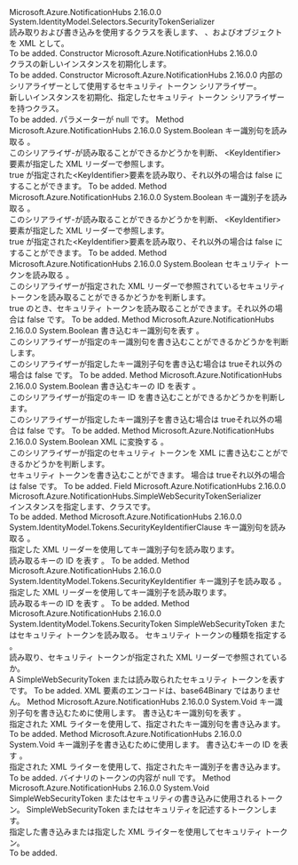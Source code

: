 <Type Name="SimpleWebSecurityTokenSerializer" FullName="Microsoft.Azure.NotificationHubs.SimpleWebSecurityTokenSerializer">
  <TypeSignature Language="C#" Value="public class SimpleWebSecurityTokenSerializer : System.IdentityModel.Selectors.SecurityTokenSerializer" />
  <TypeSignature Language="ILAsm" Value=".class public auto ansi beforefieldinit SimpleWebSecurityTokenSerializer extends System.IdentityModel.Selectors.SecurityTokenSerializer" />
  <TypeSignature Language="DocId" Value="T:Microsoft.Azure.NotificationHubs.SimpleWebSecurityTokenSerializer" />
  <TypeSignature Language="VB.NET" Value="Public Class SimpleWebSecurityTokenSerializer&#xA;Inherits SecurityTokenSerializer" />
  <TypeSignature Language="F#" Value="type SimpleWebSecurityTokenSerializer = class&#xA;    inherit SecurityTokenSerializer" />
  <AssemblyInfo>
    <AssemblyName>Microsoft.Azure.NotificationHubs</AssemblyName>
    <AssemblyVersion>2.16.0.0</AssemblyVersion>
  </AssemblyInfo>
  <Base>
    <BaseTypeName>System.IdentityModel.Selectors.SecurityTokenSerializer</BaseTypeName>
  </Base>
  <Interfaces />
  <Docs>
    <summary>読み取りおよび書き込みを使用するクラスを表します<see cref="T:Microsoft.Azure.NotificationHubs.SimpleWebSecurityToken" />、 <see cref="T:System.IdentityModel.Tokens.SecurityKeyIdentifierClause" />、および<see cref="T:System.IdentityModel.Tokens.SecurityKeyIdentifier" />オブジェクトを XML として。</summary>
    <remarks>To be added.</remarks>
  </Docs>
  <Members>
    <Member MemberName=".ctor">
      <MemberSignature Language="C#" Value="public SimpleWebSecurityTokenSerializer ();" />
      <MemberSignature Language="ILAsm" Value=".method public hidebysig specialname rtspecialname instance void .ctor() cil managed" />
      <MemberSignature Language="DocId" Value="M:Microsoft.Azure.NotificationHubs.SimpleWebSecurityTokenSerializer.#ctor" />
      <MemberSignature Language="VB.NET" Value="Public Sub New ()" />
      <MemberType>Constructor</MemberType>
      <AssemblyInfo>
        <AssemblyName>Microsoft.Azure.NotificationHubs</AssemblyName>
        <AssemblyVersion>2.16.0.0</AssemblyVersion>
      </AssemblyInfo>
      <Parameters />
      <Docs>
        <summary><see cref="T:Microsoft.Azure.NotificationHubs.SimpleWebSecurityTokenSerializer" /> クラスの新しいインスタンスを初期化します。</summary>
        <remarks>To be added.</remarks>
      </Docs>
    </Member>
    <Member MemberName=".ctor">
      <MemberSignature Language="C#" Value="public SimpleWebSecurityTokenSerializer (System.IdentityModel.Selectors.SecurityTokenSerializer innerSerializer);" />
      <MemberSignature Language="ILAsm" Value=".method public hidebysig specialname rtspecialname instance void .ctor(class System.IdentityModel.Selectors.SecurityTokenSerializer innerSerializer) cil managed" />
      <MemberSignature Language="DocId" Value="M:Microsoft.Azure.NotificationHubs.SimpleWebSecurityTokenSerializer.#ctor(System.IdentityModel.Selectors.SecurityTokenSerializer)" />
      <MemberSignature Language="VB.NET" Value="Public Sub New (innerSerializer As SecurityTokenSerializer)" />
      <MemberSignature Language="F#" Value="new Microsoft.Azure.NotificationHubs.SimpleWebSecurityTokenSerializer : System.IdentityModel.Selectors.SecurityTokenSerializer -&gt; Microsoft.Azure.NotificationHubs.SimpleWebSecurityTokenSerializer" Usage="new Microsoft.Azure.NotificationHubs.SimpleWebSecurityTokenSerializer innerSerializer" />
      <MemberType>Constructor</MemberType>
      <AssemblyInfo>
        <AssemblyName>Microsoft.Azure.NotificationHubs</AssemblyName>
        <AssemblyVersion>2.16.0.0</AssemblyVersion>
      </AssemblyInfo>
      <Parameters>
        <Parameter Name="innerSerializer" Type="System.IdentityModel.Selectors.SecurityTokenSerializer" />
      </Parameters>
      <Docs>
        <param name="innerSerializer">内部のシリアライザーとして使用するセキュリティ トークン シリアライザー。</param>
        <summary>新しいインスタンスを初期化、<see cref="T:Microsoft.Azure.NotificationHubs.SimpleWebSecurityTokenSerializer" />指定したセキュリティ トークン シリアライザーを持つクラス。</summary>
        <remarks>To be added.</remarks>
        <exception cref="T:System.ArgumentNullException"><paramref name="innerSerializer" /> パラメーターが null です。</exception>
      </Docs>
    </Member>
    <Member MemberName="CanReadKeyIdentifierClauseCore">
      <MemberSignature Language="C#" Value="protected override bool CanReadKeyIdentifierClauseCore (System.Xml.XmlReader reader);" />
      <MemberSignature Language="ILAsm" Value=".method familyhidebysig virtual instance bool CanReadKeyIdentifierClauseCore(class System.Xml.XmlReader reader) cil managed" />
      <MemberSignature Language="DocId" Value="M:Microsoft.Azure.NotificationHubs.SimpleWebSecurityTokenSerializer.CanReadKeyIdentifierClauseCore(System.Xml.XmlReader)" />
      <MemberSignature Language="VB.NET" Value="Protected Overrides Function CanReadKeyIdentifierClauseCore (reader As XmlReader) As Boolean" />
      <MemberSignature Language="F#" Value="override this.CanReadKeyIdentifierClauseCore : System.Xml.XmlReader -&gt; bool" Usage="simpleWebSecurityTokenSerializer.CanReadKeyIdentifierClauseCore reader" />
      <MemberType>Method</MemberType>
      <AssemblyInfo>
        <AssemblyName>Microsoft.Azure.NotificationHubs</AssemblyName>
        <AssemblyVersion>2.16.0.0</AssemblyVersion>
      </AssemblyInfo>
      <ReturnValue>
        <ReturnType>System.Boolean</ReturnType>
      </ReturnValue>
      <Parameters>
        <Parameter Name="reader" Type="System.Xml.XmlReader" />
      </Parameters>
      <Docs>
        <param name="reader">キー識別句を読み取る <see cref="T:System.Xml.XmlReader" />。</param>
        <summary>このシリアライザ-が読み取ることができるかどうかを判断、 &lt;KeyIdentifier&gt;要素が指定した XML リーダーで参照します。</summary>
        <returns>true が指定された&lt;KeyIdentifier&gt;要素を読み取り、それ以外の場合は false にすることができます。</returns>
        <remarks>To be added.</remarks>
      </Docs>
    </Member>
    <Member MemberName="CanReadKeyIdentifierCore">
      <MemberSignature Language="C#" Value="protected override bool CanReadKeyIdentifierCore (System.Xml.XmlReader reader);" />
      <MemberSignature Language="ILAsm" Value=".method familyhidebysig virtual instance bool CanReadKeyIdentifierCore(class System.Xml.XmlReader reader) cil managed" />
      <MemberSignature Language="DocId" Value="M:Microsoft.Azure.NotificationHubs.SimpleWebSecurityTokenSerializer.CanReadKeyIdentifierCore(System.Xml.XmlReader)" />
      <MemberSignature Language="VB.NET" Value="Protected Overrides Function CanReadKeyIdentifierCore (reader As XmlReader) As Boolean" />
      <MemberSignature Language="F#" Value="override this.CanReadKeyIdentifierCore : System.Xml.XmlReader -&gt; bool" Usage="simpleWebSecurityTokenSerializer.CanReadKeyIdentifierCore reader" />
      <MemberType>Method</MemberType>
      <AssemblyInfo>
        <AssemblyName>Microsoft.Azure.NotificationHubs</AssemblyName>
        <AssemblyVersion>2.16.0.0</AssemblyVersion>
      </AssemblyInfo>
      <ReturnValue>
        <ReturnType>System.Boolean</ReturnType>
      </ReturnValue>
      <Parameters>
        <Parameter Name="reader" Type="System.Xml.XmlReader" />
      </Parameters>
      <Docs>
        <param name="reader">キー識別子を読み取る <see cref="T:System.Xml.XmlReader" />。</param>
        <summary>このシリアライザ-が読み取ることができるかどうかを判断、 &lt;KeyIdentifier&gt;要素が指定した XML リーダーで参照します。</summary>
        <returns>true が指定された&lt;KeyIdentifier&gt;要素を読み取り、それ以外の場合は false にすることができます。</returns>
        <remarks>To be added.</remarks>
      </Docs>
    </Member>
    <Member MemberName="CanReadTokenCore">
      <MemberSignature Language="C#" Value="protected override bool CanReadTokenCore (System.Xml.XmlReader reader);" />
      <MemberSignature Language="ILAsm" Value=".method familyhidebysig virtual instance bool CanReadTokenCore(class System.Xml.XmlReader reader) cil managed" />
      <MemberSignature Language="DocId" Value="M:Microsoft.Azure.NotificationHubs.SimpleWebSecurityTokenSerializer.CanReadTokenCore(System.Xml.XmlReader)" />
      <MemberSignature Language="VB.NET" Value="Protected Overrides Function CanReadTokenCore (reader As XmlReader) As Boolean" />
      <MemberSignature Language="F#" Value="override this.CanReadTokenCore : System.Xml.XmlReader -&gt; bool" Usage="simpleWebSecurityTokenSerializer.CanReadTokenCore reader" />
      <MemberType>Method</MemberType>
      <AssemblyInfo>
        <AssemblyName>Microsoft.Azure.NotificationHubs</AssemblyName>
        <AssemblyVersion>2.16.0.0</AssemblyVersion>
      </AssemblyInfo>
      <ReturnValue>
        <ReturnType>System.Boolean</ReturnType>
      </ReturnValue>
      <Parameters>
        <Parameter Name="reader" Type="System.Xml.XmlReader" />
      </Parameters>
      <Docs>
        <param name="reader">セキュリティ トークンを読み取る <see cref="T:System.Xml.XmlReader" />。</param>
        <summary>このシリアライザーが指定された XML リーダーで参照されているセキュリティ トークンを読み取ることができるかどうかを判断します。</summary>
        <returns>true のとき、セキュリティ トークンを読み取ることができます。それ以外の場合は false です。</returns>
        <remarks>To be added.</remarks>
      </Docs>
    </Member>
    <Member MemberName="CanWriteKeyIdentifierClauseCore">
      <MemberSignature Language="C#" Value="protected override bool CanWriteKeyIdentifierClauseCore (System.IdentityModel.Tokens.SecurityKeyIdentifierClause keyIdentifierClause);" />
      <MemberSignature Language="ILAsm" Value=".method familyhidebysig virtual instance bool CanWriteKeyIdentifierClauseCore(class System.IdentityModel.Tokens.SecurityKeyIdentifierClause keyIdentifierClause) cil managed" />
      <MemberSignature Language="DocId" Value="M:Microsoft.Azure.NotificationHubs.SimpleWebSecurityTokenSerializer.CanWriteKeyIdentifierClauseCore(System.IdentityModel.Tokens.SecurityKeyIdentifierClause)" />
      <MemberSignature Language="VB.NET" Value="Protected Overrides Function CanWriteKeyIdentifierClauseCore (keyIdentifierClause As SecurityKeyIdentifierClause) As Boolean" />
      <MemberSignature Language="F#" Value="override this.CanWriteKeyIdentifierClauseCore : System.IdentityModel.Tokens.SecurityKeyIdentifierClause -&gt; bool" Usage="simpleWebSecurityTokenSerializer.CanWriteKeyIdentifierClauseCore keyIdentifierClause" />
      <MemberType>Method</MemberType>
      <AssemblyInfo>
        <AssemblyName>Microsoft.Azure.NotificationHubs</AssemblyName>
        <AssemblyVersion>2.16.0.0</AssemblyVersion>
      </AssemblyInfo>
      <ReturnValue>
        <ReturnType>System.Boolean</ReturnType>
      </ReturnValue>
      <Parameters>
        <Parameter Name="keyIdentifierClause" Type="System.IdentityModel.Tokens.SecurityKeyIdentifierClause" />
      </Parameters>
      <Docs>
        <param name="keyIdentifierClause">書き込むキー識別句を表す <see cref="T:System.IdentityModel.Tokens.SecurityKeyIdentifierClause" />。</param>
        <summary>このシリアライザーが指定のキー識別句を書き込むことができるかどうかを判断します。</summary>
        <returns>このシリアライザーが指定したキー識別子句を書き込む場合は trueそれ以外の場合は false です。</returns>
        <remarks>To be added.</remarks>
      </Docs>
    </Member>
    <Member MemberName="CanWriteKeyIdentifierCore">
      <MemberSignature Language="C#" Value="protected override bool CanWriteKeyIdentifierCore (System.IdentityModel.Tokens.SecurityKeyIdentifier keyIdentifier);" />
      <MemberSignature Language="ILAsm" Value=".method familyhidebysig virtual instance bool CanWriteKeyIdentifierCore(class System.IdentityModel.Tokens.SecurityKeyIdentifier keyIdentifier) cil managed" />
      <MemberSignature Language="DocId" Value="M:Microsoft.Azure.NotificationHubs.SimpleWebSecurityTokenSerializer.CanWriteKeyIdentifierCore(System.IdentityModel.Tokens.SecurityKeyIdentifier)" />
      <MemberSignature Language="VB.NET" Value="Protected Overrides Function CanWriteKeyIdentifierCore (keyIdentifier As SecurityKeyIdentifier) As Boolean" />
      <MemberSignature Language="F#" Value="override this.CanWriteKeyIdentifierCore : System.IdentityModel.Tokens.SecurityKeyIdentifier -&gt; bool" Usage="simpleWebSecurityTokenSerializer.CanWriteKeyIdentifierCore keyIdentifier" />
      <MemberType>Method</MemberType>
      <AssemblyInfo>
        <AssemblyName>Microsoft.Azure.NotificationHubs</AssemblyName>
        <AssemblyVersion>2.16.0.0</AssemblyVersion>
      </AssemblyInfo>
      <ReturnValue>
        <ReturnType>System.Boolean</ReturnType>
      </ReturnValue>
      <Parameters>
        <Parameter Name="keyIdentifier" Type="System.IdentityModel.Tokens.SecurityKeyIdentifier" />
      </Parameters>
      <Docs>
        <param name="keyIdentifier">書き込むキーの ID を表す <see cref="T:System.IdentityModel.Tokens.SecurityKeyIdentifier" />。</param>
        <summary>このシリアライザーが指定のキー ID を書き込むことができるかどうかを判断します。</summary>
        <returns>このシリアライザーが指定したキー識別子を書き込む場合は trueそれ以外の場合は false です。</returns>
        <remarks>To be added.</remarks>
      </Docs>
    </Member>
    <Member MemberName="CanWriteTokenCore">
      <MemberSignature Language="C#" Value="protected override bool CanWriteTokenCore (System.IdentityModel.Tokens.SecurityToken token);" />
      <MemberSignature Language="ILAsm" Value=".method familyhidebysig virtual instance bool CanWriteTokenCore(class System.IdentityModel.Tokens.SecurityToken token) cil managed" />
      <MemberSignature Language="DocId" Value="M:Microsoft.Azure.NotificationHubs.SimpleWebSecurityTokenSerializer.CanWriteTokenCore(System.IdentityModel.Tokens.SecurityToken)" />
      <MemberSignature Language="VB.NET" Value="Protected Overrides Function CanWriteTokenCore (token As SecurityToken) As Boolean" />
      <MemberSignature Language="F#" Value="override this.CanWriteTokenCore : System.IdentityModel.Tokens.SecurityToken -&gt; bool" Usage="simpleWebSecurityTokenSerializer.CanWriteTokenCore token" />
      <MemberType>Method</MemberType>
      <AssemblyInfo>
        <AssemblyName>Microsoft.Azure.NotificationHubs</AssemblyName>
        <AssemblyVersion>2.16.0.0</AssemblyVersion>
      </AssemblyInfo>
      <ReturnValue>
        <ReturnType>System.Boolean</ReturnType>
      </ReturnValue>
      <Parameters>
        <Parameter Name="token" Type="System.IdentityModel.Tokens.SecurityToken" />
      </Parameters>
      <Docs>
        <param name="token">XML に変換する <see cref="T:System.IdentityModel.Tokens.SecurityToken" />。</param>
        <summary>このシリアライザーが指定のセキュリティ トークンを XML に書き込むことができるかどうかを判断します。</summary>
        <returns>セキュリティ トークンを書き込むことができます。 場合は trueそれ以外の場合は false です。</returns>
        <remarks>To be added.</remarks>
      </Docs>
    </Member>
    <Member MemberName="DefaultInstance">
      <MemberSignature Language="C#" Value="public static readonly Microsoft.Azure.NotificationHubs.SimpleWebSecurityTokenSerializer DefaultInstance;" />
      <MemberSignature Language="ILAsm" Value=".field public static initonly class Microsoft.Azure.NotificationHubs.SimpleWebSecurityTokenSerializer DefaultInstance" />
      <MemberSignature Language="DocId" Value="F:Microsoft.Azure.NotificationHubs.SimpleWebSecurityTokenSerializer.DefaultInstance" />
      <MemberSignature Language="VB.NET" Value="Public Shared ReadOnly DefaultInstance As SimpleWebSecurityTokenSerializer " />
      <MemberSignature Language="F#" Value=" staticval mutable DefaultInstance : Microsoft.Azure.NotificationHubs.SimpleWebSecurityTokenSerializer" Usage="Microsoft.Azure.NotificationHubs.SimpleWebSecurityTokenSerializer.DefaultInstance" />
      <MemberType>Field</MemberType>
      <AssemblyInfo>
        <AssemblyName>Microsoft.Azure.NotificationHubs</AssemblyName>
        <AssemblyVersion>2.16.0.0</AssemblyVersion>
      </AssemblyInfo>
      <ReturnValue>
        <ReturnType>Microsoft.Azure.NotificationHubs.SimpleWebSecurityTokenSerializer</ReturnType>
      </ReturnValue>
      <Docs>
        <summary>インスタンスを指定します、<see cref="T:Microsoft.Azure.NotificationHubs.SimpleWebSecurityTokenSerializer" />クラスです。</summary>
        <remarks>To be added.</remarks>
      </Docs>
    </Member>
    <Member MemberName="ReadKeyIdentifierClauseCore">
      <MemberSignature Language="C#" Value="protected override System.IdentityModel.Tokens.SecurityKeyIdentifierClause ReadKeyIdentifierClauseCore (System.Xml.XmlReader reader);" />
      <MemberSignature Language="ILAsm" Value=".method familyhidebysig virtual instance class System.IdentityModel.Tokens.SecurityKeyIdentifierClause ReadKeyIdentifierClauseCore(class System.Xml.XmlReader reader) cil managed" />
      <MemberSignature Language="DocId" Value="M:Microsoft.Azure.NotificationHubs.SimpleWebSecurityTokenSerializer.ReadKeyIdentifierClauseCore(System.Xml.XmlReader)" />
      <MemberSignature Language="VB.NET" Value="Protected Overrides Function ReadKeyIdentifierClauseCore (reader As XmlReader) As SecurityKeyIdentifierClause" />
      <MemberSignature Language="F#" Value="override this.ReadKeyIdentifierClauseCore : System.Xml.XmlReader -&gt; System.IdentityModel.Tokens.SecurityKeyIdentifierClause" Usage="simpleWebSecurityTokenSerializer.ReadKeyIdentifierClauseCore reader" />
      <MemberType>Method</MemberType>
      <AssemblyInfo>
        <AssemblyName>Microsoft.Azure.NotificationHubs</AssemblyName>
        <AssemblyVersion>2.16.0.0</AssemblyVersion>
      </AssemblyInfo>
      <ReturnValue>
        <ReturnType>System.IdentityModel.Tokens.SecurityKeyIdentifierClause</ReturnType>
      </ReturnValue>
      <Parameters>
        <Parameter Name="reader" Type="System.Xml.XmlReader" />
      </Parameters>
      <Docs>
        <param name="reader">キー識別句を読み取る <see cref="T:System.Xml.XmlReader" />。</param>
        <summary>指定した XML リーダーを使用してキー識別子句を読み取ります。</summary>
        <returns>読み取るキーの ID を表す <see cref="T:System.IdentityModel.Tokens.SecurityKeyIdentifierClause" />。</returns>
        <remarks>To be added.</remarks>
      </Docs>
    </Member>
    <Member MemberName="ReadKeyIdentifierCore">
      <MemberSignature Language="C#" Value="protected override System.IdentityModel.Tokens.SecurityKeyIdentifier ReadKeyIdentifierCore (System.Xml.XmlReader reader);" />
      <MemberSignature Language="ILAsm" Value=".method familyhidebysig virtual instance class System.IdentityModel.Tokens.SecurityKeyIdentifier ReadKeyIdentifierCore(class System.Xml.XmlReader reader) cil managed" />
      <MemberSignature Language="DocId" Value="M:Microsoft.Azure.NotificationHubs.SimpleWebSecurityTokenSerializer.ReadKeyIdentifierCore(System.Xml.XmlReader)" />
      <MemberSignature Language="VB.NET" Value="Protected Overrides Function ReadKeyIdentifierCore (reader As XmlReader) As SecurityKeyIdentifier" />
      <MemberSignature Language="F#" Value="override this.ReadKeyIdentifierCore : System.Xml.XmlReader -&gt; System.IdentityModel.Tokens.SecurityKeyIdentifier" Usage="simpleWebSecurityTokenSerializer.ReadKeyIdentifierCore reader" />
      <MemberType>Method</MemberType>
      <AssemblyInfo>
        <AssemblyName>Microsoft.Azure.NotificationHubs</AssemblyName>
        <AssemblyVersion>2.16.0.0</AssemblyVersion>
      </AssemblyInfo>
      <ReturnValue>
        <ReturnType>System.IdentityModel.Tokens.SecurityKeyIdentifier</ReturnType>
      </ReturnValue>
      <Parameters>
        <Parameter Name="reader" Type="System.Xml.XmlReader" />
      </Parameters>
      <Docs>
        <param name="reader">キー識別子を読み取る <see cref="T:System.Xml.XmlReader" />。</param>
        <summary>指定した XML リーダーを使用してキー識別子を読み取ります。</summary>
        <returns>読み取るキーの ID を表す <see cref="T:System.IdentityModel.Tokens.SecurityKeyIdentifier" />。</returns>
        <remarks>To be added.</remarks>
      </Docs>
    </Member>
    <Member MemberName="ReadTokenCore">
      <MemberSignature Language="C#" Value="protected override System.IdentityModel.Tokens.SecurityToken ReadTokenCore (System.Xml.XmlReader reader, System.IdentityModel.Selectors.SecurityTokenResolver tokenResolver);" />
      <MemberSignature Language="ILAsm" Value=".method familyhidebysig virtual instance class System.IdentityModel.Tokens.SecurityToken ReadTokenCore(class System.Xml.XmlReader reader, class System.IdentityModel.Selectors.SecurityTokenResolver tokenResolver) cil managed" />
      <MemberSignature Language="DocId" Value="M:Microsoft.Azure.NotificationHubs.SimpleWebSecurityTokenSerializer.ReadTokenCore(System.Xml.XmlReader,System.IdentityModel.Selectors.SecurityTokenResolver)" />
      <MemberSignature Language="VB.NET" Value="Protected Overrides Function ReadTokenCore (reader As XmlReader, tokenResolver As SecurityTokenResolver) As SecurityToken" />
      <MemberSignature Language="F#" Value="override this.ReadTokenCore : System.Xml.XmlReader * System.IdentityModel.Selectors.SecurityTokenResolver -&gt; System.IdentityModel.Tokens.SecurityToken" Usage="simpleWebSecurityTokenSerializer.ReadTokenCore (reader, tokenResolver)" />
      <MemberType>Method</MemberType>
      <AssemblyInfo>
        <AssemblyName>Microsoft.Azure.NotificationHubs</AssemblyName>
        <AssemblyVersion>2.16.0.0</AssemblyVersion>
      </AssemblyInfo>
      <ReturnValue>
        <ReturnType>System.IdentityModel.Tokens.SecurityToken</ReturnType>
      </ReturnValue>
      <Parameters>
        <Parameter Name="reader" Type="System.Xml.XmlReader" />
        <Parameter Name="tokenResolver" Type="System.IdentityModel.Selectors.SecurityTokenResolver" />
      </Parameters>
      <Docs>
        <param name="reader"><see cref="T:System.Xml.XmlReader" /> SimpleWebSecurityToken またはセキュリティ トークンを読み取る。</param>
        <param name="tokenResolver">セキュリティ トークンの種類を指定する <see cref="T:System.IdentityModel.Selectors.SecurityTokenResolver" />。</param>
        <summary>読み取り、<see cref="T:Microsoft.Azure.NotificationHubs.SimpleWebSecurityToken" />セキュリティ トークンが指定された XML リーダーで参照されているか。</summary>
        <returns>A <see cref="T:System.IdentityModel.Tokens.SecurityToken" /> SimpleWebSecurityToken または読み取られたセキュリティ トークンを表すです。</returns>
        <remarks>To be added.</remarks>
        <exception cref="T:System.NotSupportedException">XML 要素のエンコードは、base64Binary ではありません。</exception>
      </Docs>
    </Member>
    <Member MemberName="WriteKeyIdentifierClauseCore">
      <MemberSignature Language="C#" Value="protected override void WriteKeyIdentifierClauseCore (System.Xml.XmlWriter writer, System.IdentityModel.Tokens.SecurityKeyIdentifierClause keyIdentifierClause);" />
      <MemberSignature Language="ILAsm" Value=".method familyhidebysig virtual instance void WriteKeyIdentifierClauseCore(class System.Xml.XmlWriter writer, class System.IdentityModel.Tokens.SecurityKeyIdentifierClause keyIdentifierClause) cil managed" />
      <MemberSignature Language="DocId" Value="M:Microsoft.Azure.NotificationHubs.SimpleWebSecurityTokenSerializer.WriteKeyIdentifierClauseCore(System.Xml.XmlWriter,System.IdentityModel.Tokens.SecurityKeyIdentifierClause)" />
      <MemberSignature Language="VB.NET" Value="Protected Overrides Sub WriteKeyIdentifierClauseCore (writer As XmlWriter, keyIdentifierClause As SecurityKeyIdentifierClause)" />
      <MemberSignature Language="F#" Value="override this.WriteKeyIdentifierClauseCore : System.Xml.XmlWriter * System.IdentityModel.Tokens.SecurityKeyIdentifierClause -&gt; unit" Usage="simpleWebSecurityTokenSerializer.WriteKeyIdentifierClauseCore (writer, keyIdentifierClause)" />
      <MemberType>Method</MemberType>
      <AssemblyInfo>
        <AssemblyName>Microsoft.Azure.NotificationHubs</AssemblyName>
        <AssemblyVersion>2.16.0.0</AssemblyVersion>
      </AssemblyInfo>
      <ReturnValue>
        <ReturnType>System.Void</ReturnType>
      </ReturnValue>
      <Parameters>
        <Parameter Name="writer" Type="System.Xml.XmlWriter" />
        <Parameter Name="keyIdentifierClause" Type="System.IdentityModel.Tokens.SecurityKeyIdentifierClause" />
      </Parameters>
      <Docs>
        <param name="writer"><see cref="T:System.Xml.XmlWriter" />キー識別子句を書き込むために使用します。</param>
        <param name="keyIdentifierClause">書き込むキー識別句を表す <see cref="T:System.IdentityModel.Tokens.SecurityKeyIdentifierClause" />。</param>
        <summary>指定された XML ライターを使用して、指定されたキー識別句を書き込みます。</summary>
        <remarks>To be added.</remarks>
      </Docs>
    </Member>
    <Member MemberName="WriteKeyIdentifierCore">
      <MemberSignature Language="C#" Value="protected override void WriteKeyIdentifierCore (System.Xml.XmlWriter writer, System.IdentityModel.Tokens.SecurityKeyIdentifier keyIdentifier);" />
      <MemberSignature Language="ILAsm" Value=".method familyhidebysig virtual instance void WriteKeyIdentifierCore(class System.Xml.XmlWriter writer, class System.IdentityModel.Tokens.SecurityKeyIdentifier keyIdentifier) cil managed" />
      <MemberSignature Language="DocId" Value="M:Microsoft.Azure.NotificationHubs.SimpleWebSecurityTokenSerializer.WriteKeyIdentifierCore(System.Xml.XmlWriter,System.IdentityModel.Tokens.SecurityKeyIdentifier)" />
      <MemberSignature Language="VB.NET" Value="Protected Overrides Sub WriteKeyIdentifierCore (writer As XmlWriter, keyIdentifier As SecurityKeyIdentifier)" />
      <MemberSignature Language="F#" Value="override this.WriteKeyIdentifierCore : System.Xml.XmlWriter * System.IdentityModel.Tokens.SecurityKeyIdentifier -&gt; unit" Usage="simpleWebSecurityTokenSerializer.WriteKeyIdentifierCore (writer, keyIdentifier)" />
      <MemberType>Method</MemberType>
      <AssemblyInfo>
        <AssemblyName>Microsoft.Azure.NotificationHubs</AssemblyName>
        <AssemblyVersion>2.16.0.0</AssemblyVersion>
      </AssemblyInfo>
      <ReturnValue>
        <ReturnType>System.Void</ReturnType>
      </ReturnValue>
      <Parameters>
        <Parameter Name="writer" Type="System.Xml.XmlWriter" />
        <Parameter Name="keyIdentifier" Type="System.IdentityModel.Tokens.SecurityKeyIdentifier" />
      </Parameters>
      <Docs>
        <param name="writer"><see cref="T:System.Xml.XmlWriter" />キー識別子を書き込むために使用します。</param>
        <param name="keyIdentifier">書き込むキーの ID を表す <see cref="T:System.IdentityModel.Tokens.SecurityKeyIdentifier" />。</param>
        <summary>指定された XML ライターを使用して、指定されたキー識別子を書き込みます。</summary>
        <remarks>To be added.</remarks>
        <exception cref="T:System.InvalidOperationException">バイナリのトークンの内容が null です。</exception>
      </Docs>
    </Member>
    <Member MemberName="WriteTokenCore">
      <MemberSignature Language="C#" Value="protected override void WriteTokenCore (System.Xml.XmlWriter writer, System.IdentityModel.Tokens.SecurityToken token);" />
      <MemberSignature Language="ILAsm" Value=".method familyhidebysig virtual instance void WriteTokenCore(class System.Xml.XmlWriter writer, class System.IdentityModel.Tokens.SecurityToken token) cil managed" />
      <MemberSignature Language="DocId" Value="M:Microsoft.Azure.NotificationHubs.SimpleWebSecurityTokenSerializer.WriteTokenCore(System.Xml.XmlWriter,System.IdentityModel.Tokens.SecurityToken)" />
      <MemberSignature Language="VB.NET" Value="Protected Overrides Sub WriteTokenCore (writer As XmlWriter, token As SecurityToken)" />
      <MemberSignature Language="F#" Value="override this.WriteTokenCore : System.Xml.XmlWriter * System.IdentityModel.Tokens.SecurityToken -&gt; unit" Usage="simpleWebSecurityTokenSerializer.WriteTokenCore (writer, token)" />
      <MemberType>Method</MemberType>
      <AssemblyInfo>
        <AssemblyName>Microsoft.Azure.NotificationHubs</AssemblyName>
        <AssemblyVersion>2.16.0.0</AssemblyVersion>
      </AssemblyInfo>
      <ReturnValue>
        <ReturnType>System.Void</ReturnType>
      </ReturnValue>
      <Parameters>
        <Parameter Name="writer" Type="System.Xml.XmlWriter" />
        <Parameter Name="token" Type="System.IdentityModel.Tokens.SecurityToken" />
      </Parameters>
      <Docs>
        <param name="writer"><see cref="T:System.Xml.XmlWriter" /> SimpleWebSecurityToken またはセキュリティの書き込みに使用されるトークン。</param>
        <param name="token">SimpleWebSecurityToken またはセキュリティを記述するトークンします。</param>
        <summary>指定した書き込み<see cref="T:Microsoft.Azure.NotificationHubs.SimpleWebSecurityToken" />または指定した XML ライターを使用してセキュリティ トークン。</summary>
        <remarks>To be added.</remarks>
      </Docs>
    </Member>
  </Members>
</Type>